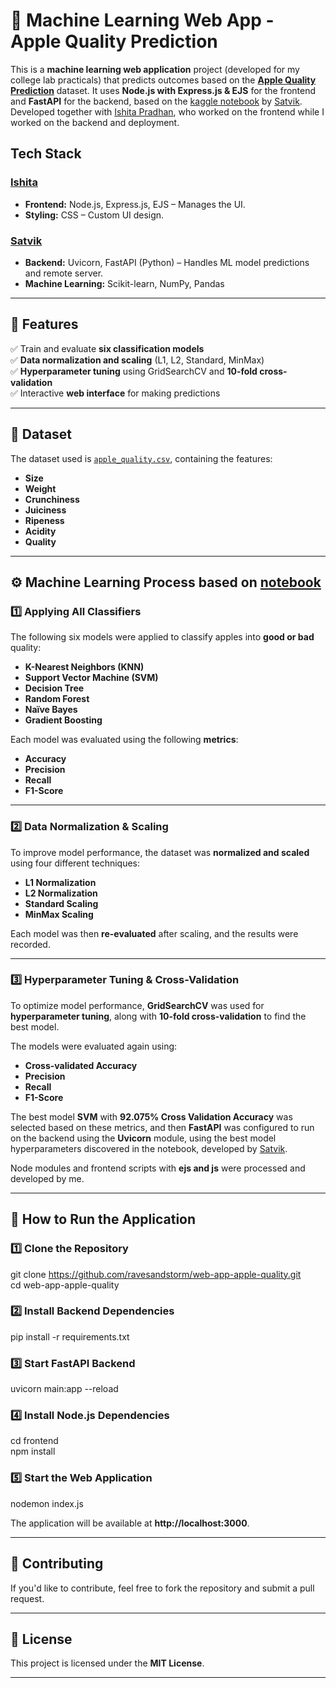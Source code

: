 # 🍏 Machine Learning Web App - Apple Quality Prediction 

This is a **machine learning web application** project (developed for my college lab practicals) that predicts outcomes based on the [**Apple Quality Prediction**](https://www.kaggle.com/datasets/nelgiriyewithana/apple-quality) dataset. It uses **Node.js with Express.js & EJS**  for the frontend and **FastAPI** for the backend, based on the [kaggle notebook](https://www.kaggle.com/code/ravesandstorm/apple-svm-92-cv) by [Satvik](https://github.com/ravesandstorm/). Developed together with [Ishita Pradhan](https://github.com/ishitapradhan19), who worked on the frontend while I worked on the backend and deployment.

## Tech Stack
### [Ishita](https://github.com/ishitapradhan19)
- **Frontend:** Node.js, Express.js, EJS – Manages the UI.
- **Styling:** CSS – Custom UI design.

### [Satvik](https://github.com/ravesandstorm)
- **Backend:** Uvicorn, FastAPI (Python) – Handles ML model predictions and remote server.
- **Machine Learning:** Scikit-learn, NumPy, Pandas

---

## 📌 Features  

✅ Train and evaluate **six classification models**  
✅ **Data normalization and scaling** (L1, L2, Standard, MinMax)  
✅ **Hyperparameter tuning** using GridSearchCV and **10-fold cross-validation**  
✅ Interactive **web interface** for making predictions  

---

## 📂 Dataset  

The dataset used is [`apple_quality.csv`](https://www.kaggle.com/datasets/nelgiriyewithana/apple-quality), containing the features:  

- **Size**  
- **Weight**  
- **Crunchiness**  
- **Juiciness**  
- **Ripeness**  
- **Acidity**
- **Quality** 

---

## ⚙️ Machine Learning Process based on [notebook](https://www.kaggle.com/code/ravesandstorm/apple-svm-92-cv)

### 1️⃣ Applying All Classifiers  

The following six models were applied to classify apples into **good or bad** quality:  

- **K-Nearest Neighbors (KNN)**  
- **Support Vector Machine (SVM)**  
- **Decision Tree**  
- **Random Forest**  
- **Naïve Bayes**  
- **Gradient Boosting**  

Each model was evaluated using the following **metrics**:  

- **Accuracy**  
- **Precision**  
- **Recall**  
- **F1-Score**  

---

### 2️⃣ Data Normalization & Scaling  

To improve model performance, the dataset was **normalized and scaled** using four different techniques:  

- **L1 Normalization**  
- **L2 Normalization**  
- **Standard Scaling**  
- **MinMax Scaling**  

Each model was then **re-evaluated** after scaling, and the results were recorded.  

---

### 3️⃣ Hyperparameter Tuning & Cross-Validation  

To optimize model performance, **GridSearchCV** was used for **hyperparameter tuning**, along with **10-fold cross-validation** to find the best model.  

The models were evaluated again using:  

- **Cross-validated Accuracy**  
- **Precision**  
- **Recall**  
- **F1-Score**  

The best model **SVM** with **92.075% Cross Validation Accuracy** was selected based on these metrics, and then **FastAPI** was configured to run on the backend using the **Uvicorn** module, using the best model hyperparameters discovered in the notebook, developed by [Satvik](https://github.com/ravesandstorm/).

Node modules and frontend scripts with **ejs and js** were processed and developed by me.

---

## 🚀 How to Run the Application  

### 1️⃣ Clone the Repository  

git clone https://github.com/ravesandstorm/web-app-apple-quality.git  
cd web-app-apple-quality  

### 2️⃣ Install Backend Dependencies  

pip install -r requirements.txt  

### 3️⃣ Start FastAPI Backend  

uvicorn main:app --reload  

### 4️⃣ Install Node.js Dependencies  

cd frontend  
npm install  

### 5️⃣ Start the Web Application  

nodemon index.js  

The application will be available at **http://localhost:3000**.  

---

## 📜 Contributing  

If you'd like to contribute, feel free to fork the repository and submit a pull request.  

---

## 📄 License  

This project is licensed under the **MIT License**.  

---

